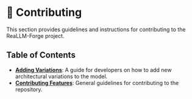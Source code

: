 # 🤝 Contributing

This section provides guidelines and instructions for contributing to the ReaLLM-Forge project.

## Table of Contents

-   [**Adding Variations**](./Adding_Variations.md): A guide for developers on how to add new architectural variations to the model.
-   [**Contributing Features**](./Contributing_Features.md): General guidelines for contributing to the repository.
